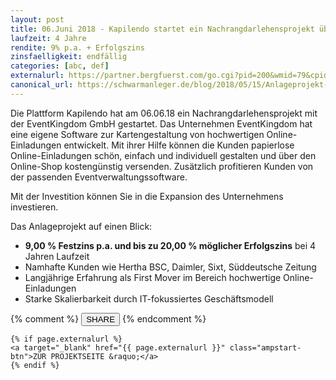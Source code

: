 ```yaml
---
layout: post
title: 06.Juni 2018 - Kapilendo startet ein Nachrangdarlehensprojekt über 9,00 % Zinsen p.a. mit der EventKingdom GmbH
laufzeit: 4 Jahre
rendite: 9% p.a. + Erfolgszins
zinsfaelligkeit: endfällig
categories: [abc, def]
externalurl: https://partner.bergfuerst.com/go.cgi?pid=200&wmid=79&cpid=1&prid=3&subid=&target=wohnen-im-aartal
canonical_url: https://schwarmanleger.de/blog/2018/05/15/Anlageprojekt-Crowdfunding-Kapilendo-EventKingdom-GmbH.html
---
```


<p>Die Plattform Kapilendo hat am 06.06.18 ein Nachrangdarlehensprojekt mit der EventKingdom GmbH gestartet. Das Unternehmen EventKingdom hat eine eigene Software zur Kartengestaltung von hochwertigen Online-Einladungen entwickelt. Mit ihrer Hilfe können die Kunden papierlose Online-Einladungen schön, einfach und individuell gestalten und über den Online-Shop kostengünstig versenden. Zusätzlich profitieren Kunden von der passenden Eventverwaltungssoftware.</p>
<p>Mit der Investition können Sie in die Expansion des Unternehmens investieren.</p>

<p>Das Anlageprojekt auf einen Blick:</p>
<ul>
<li>
<b>9,00 % Festzins p.a. und bis zu 20,00 % möglicher Erfolgszins</b> bei 4 Jahren Laufzeit</li>
<li>Namhafte Kunden wie Hertha BSC, Daimler, Sixt, Süddeutsche Zeitung</li>
<li>Langjährige Erfahrung als First Mover im Bereich hochwertige Online-Einladungen</li>
<li>Starke Skalierbarkeit durch IT-fokussiertes Geschäftsmodell</li>
</ul>

<div class="blogbottom">
    {% comment %}
    <button>SHARE</button>
    {% endcomment %}

    {% if page.externalurl %}
    <a target="_blank" href="{{ page.externalurl }}" class="ampstart-btn">ZUR PROJEKTSEITE &raquo;</a>
    {% endif %}
    
</div>
